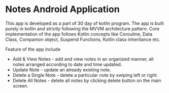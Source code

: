 # Notes Android Application
This app is developed as a part of 30 day of kotlin program.
The app is built purely in kotlin and strictly following the MVVM architecture pattern.
Core implementation of the app follows Kotlin concepts like Coroutine, Data Class, Companion object, Suspend Functions, Kotlin class inheritance etc.

Feature of the app include 
* Add & View Notes - add and view notes in an organized manner, all notes arranged according to date and time updated.
* Update Note - update an already existing note.
* Delete a Single Note - delete a particular note by swiping left or right.
* Delete All Notes - delete all notes by clicking delete button on the main screen.


